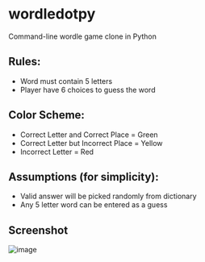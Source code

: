 # wordledotpy
Command-line wordle game clone in Python

## Rules:
- Word must contain 5 letters
- Player have 6 choices to guess the word

## Color Scheme:
- Correct Letter and Correct Place = Green
- Correct Letter but Incorrect Place = Yellow
- Incorrect Letter = Red

## Assumptions (for simplicity):
- Valid answer will be picked randomly from dictionary
- Any 5 letter word can be entered as a guess

## Screenshot
![image](https://user-images.githubusercontent.com/47540683/170892843-5af5c19f-cd4d-4568-a3eb-6045069d98ad.png)

